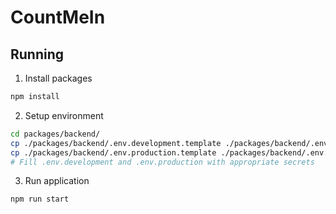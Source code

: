 # CountMeIn

## Running

1. Install packages

```bash
npm install
```

2. Setup environment

```bash
cd packages/backend/
cp ./packages/backend/.env.development.template ./packages/backend/.env.development
cp ./packages/backend/.env.production.template ./packages/backend/.env.production
# Fill .env.development and .env.production with appropriate secrets
```

3. Run application

```bash
npm run start
```
